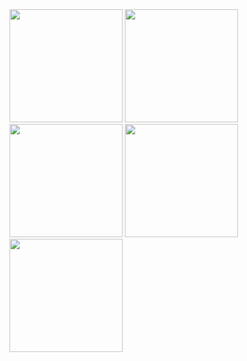 <img src="https://github.com/user-attachments/assets/e003fb86-4031-42d4-bfe2-544330c02e84" width="200" height="auto" />
<img src="https://github.com/user-attachments/assets/6c0046bc-7ab5-4897-8f8b-4fabb1dbc90d" width="200" height="auto" />
<img src="https://github.com/user-attachments/assets/1d54bb8c-adc1-4462-884b-f892a9653af3" width="200" height="auto" />
<img src="https://github.com/user-attachments/assets/cfb741d9-42a7-46e7-801e-f7328d258f2a" width="200" height="auto" />
<img src="https://github.com/user-attachments/assets/4fc5daef-0fd0-4860-9425-e088a75d0218" width="200" height="auto" />
